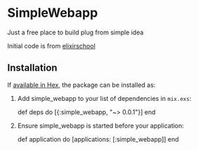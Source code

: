 # SimpleWebapp

Just a free place to build plug from simple idea

Initial code is from [elixirschool](https://elixirschool.com/lessons/specifics/plug/)

## Installation

If [available in Hex](https://hex.pm/docs/publish), the package can be installed as:

  1. Add simple_webapp to your list of dependencies in `mix.exs`:

        def deps do
          [{:simple_webapp, "~> 0.0.1"}]
        end

  2. Ensure simple_webapp is started before your application:

        def application do
          [applications: [:simple_webapp]]
        end

